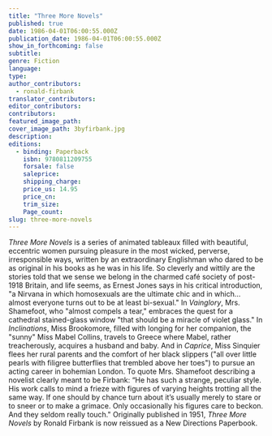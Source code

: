 ```yaml
---
title: "Three More Novels"
published: true
date: 1986-04-01T06:00:55.000Z
publication_date: 1986-04-01T06:00:55.000Z
show_in_forthcoming: false
subtitle:
genre: Fiction
language:
type:
author_contributors:
  - ronald-firbank
translator_contributors:
editor_contributors:
contributors:
featured_image_path:
cover_image_path: 3byfirbank.jpg
description:
editions:
  - binding: Paperback
    isbn: 9780811209755
    forsale: false
    saleprice:
    shipping_charge:
    price_us: 14.95
    price_cn:
    trim_size:
    Page_count:
slug: three-more-novels
---
```


_Three More Novels_ is a series of animated tableaux filled with beautiful, eccentric women pursuing pleasure in the most wicked, perverse, irresponsible ways, written by an extraordinary Englishman who dared to be as original in his books as he was in his life. So cleverly and wittily are the stories told that we sense we belong in the charmed café society of post-1918 Britain, and life seems, as Ernest Jones says in his critical introduction, "a Nirvana in which homosexuals are the ultimate chic and in which... almost everyone turns out to be at least bi-sexual." In _Vainglory_, Mrs. Shamefoot, who "almost compels a tear," embraces the quest for a cathedral stained-glass window "that should be a miracle of violet glass." In _Inclinations_, Miss Brookomore, filled with longing for her companion, the "sunny" Miss Mabel Collins, travels to Greece where Mabel, rather treacherously, acquires a husband and baby. And in _Caprice_, Miss Sinquier flees her rural parents and the comfort of her black slippers ("all over little pearls with filigree butterflies that trembled above her toes") to pursue an acting career in bohemian London. To quote Mrs. Shamefoot describing a novelist clearly meant to be Firbank: “He has such a strange, peculiar style. His work calls to mind a frieze with figures of varying heights trotting all the same way. If one should by chance turn about it’s usually merely to stare or to sneer or to make a grimace. Only occasionally his figures care to beckon. And they seldom really touch." Originally published in 1951, _Three More Novels_ by Ronald Firbank is now reissued as a New Directions Paperbook.

